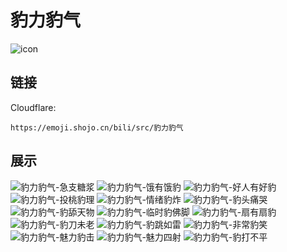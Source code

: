 # 豹力豹气
![icon](https://emoji.shojo.cn/bili/src/豹力豹气/icon.png)
## 链接
Cloudflare:
```
https://emoji.shojo.cn/bili/src/豹力豹气
```
## 展示
![豹力豹气-急支糖浆](https://emoji.shojo.cn/bili/src/豹力豹气/豹力豹气-急支糖浆.png)
![豹力豹气-饿有饿豹](https://emoji.shojo.cn/bili/src/豹力豹气/豹力豹气-饿有饿豹.png)
![豹力豹气-好人有好豹](https://emoji.shojo.cn/bili/src/豹力豹气/豹力豹气-好人有好豹.png)
![豹力豹气-投桃豹理](https://emoji.shojo.cn/bili/src/豹力豹气/豹力豹气-投桃豹理.png)
![豹力豹气-情绪豹炸](https://emoji.shojo.cn/bili/src/豹力豹气/豹力豹气-情绪豹炸.png)
![豹力豹气-豹头痛哭](https://emoji.shojo.cn/bili/src/豹力豹气/豹力豹气-豹头痛哭.png)
![豹力豹气-豹舔天物](https://emoji.shojo.cn/bili/src/豹力豹气/豹力豹气-豹舔天物.png)
![豹力豹气-临时豹佛脚](https://emoji.shojo.cn/bili/src/豹力豹气/豹力豹气-临时豹佛脚.png)
![豹力豹气-扇有扇豹](https://emoji.shojo.cn/bili/src/豹力豹气/豹力豹气-扇有扇豹.png)
![豹力豹气-豹刀未老](https://emoji.shojo.cn/bili/src/豹力豹气/豹力豹气-豹刀未老.png)
![豹力豹气-豹跳如雷](https://emoji.shojo.cn/bili/src/豹力豹气/豹力豹气-豹跳如雷.png)
![豹力豹气-非常豹笑](https://emoji.shojo.cn/bili/src/豹力豹气/豹力豹气-非常豹笑.png)
![豹力豹气-魅力豹击](https://emoji.shojo.cn/bili/src/豹力豹气/豹力豹气-魅力豹击.png)
![豹力豹气-魅力四射](https://emoji.shojo.cn/bili/src/豹力豹气/豹力豹气-魅力四射.png)
![豹力豹气-豹打不平](https://emoji.shojo.cn/bili/src/豹力豹气/豹力豹气-豹打不平.png)
